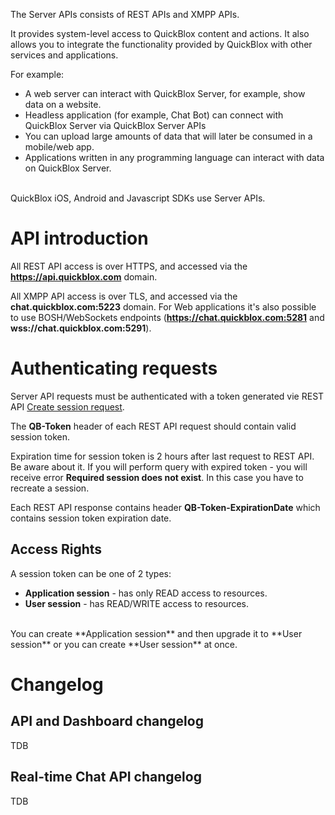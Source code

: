 The Server APIs consists of REST APIs and XMPP APIs.

It provides system-level access to QuickBlox content and actions. It also allows you to integrate the functionality provided by QuickBlox with other services and applications.

For example:

* A web server can interact with QuickBlox Server, for example, show data on a website.
* Headless application (for example, Chat Bot) can connect with QuickBlox Server via QuickBlox Server APIs
* You can upload large amounts of data that will later be consumed in a mobile/web app.
* Applications written in any programming language can interact with data on QuickBlox Server.

<br>
QuickBlox iOS, Android and Javascript SDKs use Server APIs.

<span id="API_introduction" class="on_page_navigation"></span>
# API introduction
All REST API access is over HTTPS, and accessed via the **https://api.quickblox.com** domain.

All XMPP API access is over TLS, and accessed via the **chat.quickblox.com:5223** domain. For Web applications it's also possible to use BOSH/WebSockets endpoints (**https://chat.quickblox.com:5281** and **wss://chat.quickblox.com:5291**).

<span id="Authenticating_requests" class="on_page_navigation"></span>
# Authenticating requests
Server API requests must be authenticated with a token generated vie REST API [Create session request](3_Session_API.md).

The **QB-Token** header of each REST API request should contain valid session token. 

Expiration time for session token is 2 hours after last request to REST API. Be aware about it. If you will perform query with expired token - you will receive error **Required session does not exist**. In this case you have to recreate a session. 

Each REST API response contains header **QB-Token-ExpirationDate** which contains session token expiration date.

## Access Rights
A session token can be one of 2 types:

* **Application session** - has only READ access to resources.
* **User session** - has READ/WRITE access to resources.

<br>
You can create **Application session** and then upgrade it to **User session** or you can create **User session** at once. 
 
<span id="Changelog" class="on_page_navigation"></span>
# Changelog

## API and Dashboard changelog
TDB

## Real-time Chat API changelog
TDB
